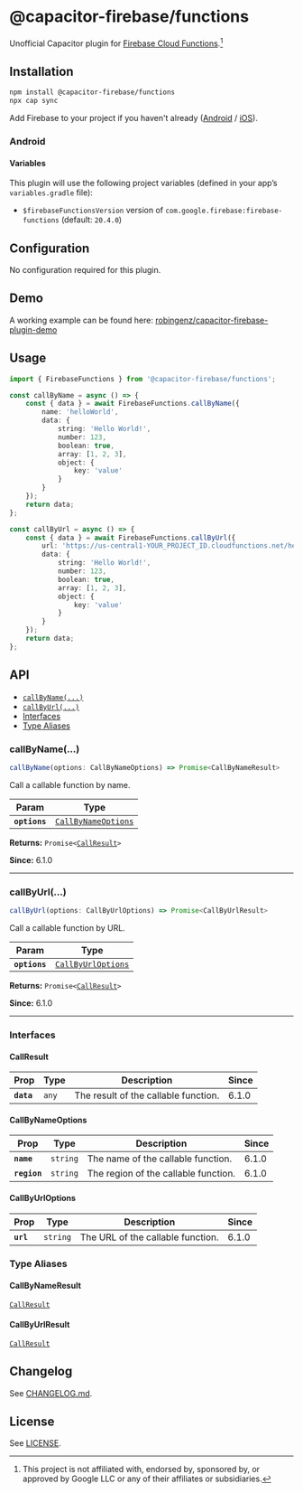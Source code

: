 # @capacitor-firebase/functions

Unofficial Capacitor plugin for [Firebase Cloud Functions](https://firebase.google.com/docs/functions/).[^1]

## Installation

```bash
npm install @capacitor-firebase/functions
npx cap sync
```

Add Firebase to your project if you haven't already ([Android](https://firebase.google.com/docs/android/setup) / [iOS](https://firebase.google.com/docs/ios/setup)).

### Android

#### Variables

This plugin will use the following project variables (defined in your app’s `variables.gradle` file):

- `$firebaseFunctionsVersion` version of `com.google.firebase:firebase-functions` (default: `20.4.0`)

## Configuration

No configuration required for this plugin.

## Demo

A working example can be found here: [robingenz/capacitor-firebase-plugin-demo](https://github.com/robingenz/capacitor-firebase-plugin-demo)

## Usage

```typescript
import { FirebaseFunctions } from '@capacitor-firebase/functions';

const callByName = async () => {
    const { data } = await FirebaseFunctions.callByName({
        name: 'helloWorld',
        data: {
            string: 'Hello World!',
            number: 123,
            boolean: true,
            array: [1, 2, 3],
            object: {
                key: 'value'
            }
        }
    });
    return data;
};

const callByUrl = async () => {
    const { data } = await FirebaseFunctions.callByUrl({
        url: 'https://us-central1-YOUR_PROJECT_ID.cloudfunctions.net/helloWorld',
        data: {
            string: 'Hello World!',
            number: 123,
            boolean: true,
            array: [1, 2, 3],
            object: {
                key: 'value'
            }
        }
    });
    return data;
};
```

## API

<docgen-index>

* [`callByName(...)`](#callbyname)
* [`callByUrl(...)`](#callbyurl)
* [Interfaces](#interfaces)
* [Type Aliases](#type-aliases)

</docgen-index>

<docgen-api>
<!--Update the source file JSDoc comments and rerun docgen to update the docs below-->

### callByName(...)

```typescript
callByName(options: CallByNameOptions) => Promise<CallByNameResult>
```

Call a callable function by name.

| Param         | Type                                                            |
| ------------- | --------------------------------------------------------------- |
| **`options`** | <code><a href="#callbynameoptions">CallByNameOptions</a></code> |

**Returns:** <code>Promise&lt;<a href="#callresult">CallResult</a>&gt;</code>

**Since:** 6.1.0

--------------------


### callByUrl(...)

```typescript
callByUrl(options: CallByUrlOptions) => Promise<CallByUrlResult>
```

Call a callable function by URL.

| Param         | Type                                                          |
| ------------- | ------------------------------------------------------------- |
| **`options`** | <code><a href="#callbyurloptions">CallByUrlOptions</a></code> |

**Returns:** <code>Promise&lt;<a href="#callresult">CallResult</a>&gt;</code>

**Since:** 6.1.0

--------------------


### Interfaces


#### CallResult

| Prop       | Type             | Description                          | Since |
| ---------- | ---------------- | ------------------------------------ | ----- |
| **`data`** | <code>any</code> | The result of the callable function. | 6.1.0 |


#### CallByNameOptions

| Prop         | Type                | Description                          | Since |
| ------------ | ------------------- | ------------------------------------ | ----- |
| **`name`**   | <code>string</code> | The name of the callable function.   | 6.1.0 |
| **`region`** | <code>string</code> | The region of the callable function. | 6.1.0 |


#### CallByUrlOptions

| Prop      | Type                | Description                       | Since |
| --------- | ------------------- | --------------------------------- | ----- |
| **`url`** | <code>string</code> | The URL of the callable function. | 6.1.0 |


### Type Aliases


#### CallByNameResult

<code><a href="#callresult">CallResult</a></code>


#### CallByUrlResult

<code><a href="#callresult">CallResult</a></code>

</docgen-api>

## Changelog

See [CHANGELOG.md](https://github.com/capawesome-team/capacitor-firebase/blob/main/packages/functions/CHANGELOG.md).

## License

See [LICENSE](https://github.com/capawesome-team/capacitor-firebase/blob/main/packages/functions/LICENSE).

[^1]: This project is not affiliated with, endorsed by, sponsored by, or approved by Google LLC or any of their affiliates or subsidiaries.
